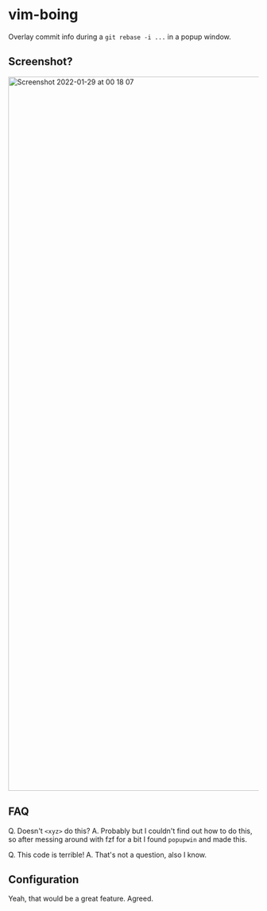 # vim-boing

Overlay commit info during a `git rebase -i ...` in a popup window.

## Screenshot?

<img width="1436" alt="Screenshot 2022-01-29 at 00 18 07" src="https://user-images.githubusercontent.com/39111/151653632-d26928b3-c53a-49d6-84d2-e29dfae72c9f.png">

## FAQ

Q. Doesn't `<xyz>` do this?
A. Probably but I couldn't find out how to do this, so after messing around with fzf for a bit I found `popupwin` and made this.

Q. This code is terrible!
A. That's not a question, also I know.

## Configuration

Yeah, that would be a great feature. Agreed.
